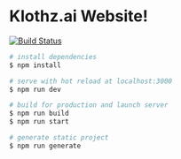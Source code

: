 # Klothz.ai Website!

[![Build Status](https://travis-ci.org/klothz/dotai.svg?branch=master)](https://travis-ci.org/klothz/dotai)

``` bash
# install dependencies
$ npm install

# serve with hot reload at localhost:3000
$ npm run dev

# build for production and launch server
$ npm run build
$ npm run start

# generate static project
$ npm run generate
```